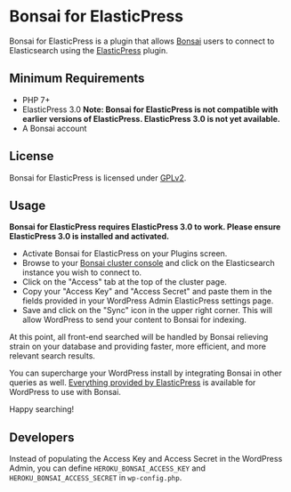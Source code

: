 # Bonsai for ElasticPress

Bonsai for ElasticPress is a plugin that allows [Bonsai](https://bonsai.io/) users to connect to Elasticsearch using the [ElasticPress](https://github.com/10up/elasticpress) plugin.

## Minimum Requirements

* PHP 7+
* ElasticPress 3.0 **Note: Bonsai for ElasticPress is not compatible with earlier versions of ElasticPress. ElasticPress 3.0 is not yet available.**
* A Bonsai account

## License

Bonsai for ElasticPress is licensed under [GPLv2](https://raw.githubusercontent.com/technosailor/bonsai-elasticpress/master/LICENSE?token=AAsRN307voFXWS9XmkBt7sC-bQ3wn_jUks5cgVRxwA%3D%3D).

## Usage

**Bonsai for ElasticPress requires ElasticPress 3.0 to work. Please ensure ElasticPress 3.0 is installed and activated.**

* Activate Bonsai for ElasticPress on your Plugins screen.
* Browse to your [Bonsai cluster console](https://app.bonsai.io/clusters) and click on the Elasticsearch instance you wish to connect to.
* Click on the "Access" tab at the top of the cluster page.
* Copy your "Access Key" and "Access Secret" and paste them in the fields provided in your WordPress Admin ElasticPress settings page.
* Save and click on the "Sync" icon in the upper right corner. This will allow WordPress to send your content to Bonsai for indexing.

At this point, all front-end searched will be handled by Bonsai relieving strain on your database and providing faster, more efficient, and more relevant search results.

You can supercharge your WordPress install by integrating Bonsai in other queries as well. [Everything provided by ElasticPress](https://github.com/10up/ElasticPress/blob/develop/README.md) is available for WordPress to use with Bonsai.

Happy searching!


## Developers

Instead of populating the Access Key and Access Secret in the WordPress Admin, you can define `HEROKU_BONSAI_ACCESS_KEY` and `HEROKU_BONSAI_ACCESS_SECRET` in `wp-config.php`.